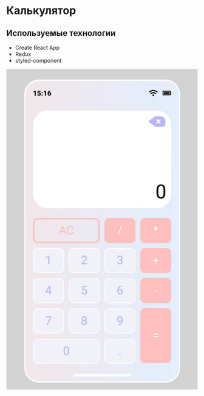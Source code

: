 # Калькулятор

## Используемые технологии
- Create React App
- Redux
- styled-component

![Image alt](https://github.com/ludaalt/calculator/raw/main/public/app.jpg)

